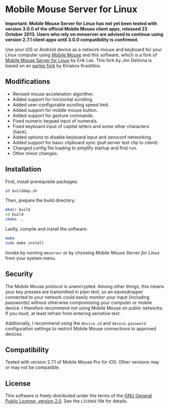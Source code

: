 # Mobile Mouse Server for Linux

**Important: Mobile Mouse Server for Linux has not yet been tested with version 3.0.0 of the official Mobile Mouse client apps, released 23 October 2013. Users who rely on mmserver are advised to continue using version 2.7.1 client apps until 3.0.0 compatibility is confirmed.**

Use your iOS or Android device as a network mouse and keyboard for your Linux computer using [Mobile Mouse](http://www.mobilemouse.com/) and this software, which is a fork of [Mobile Mouse Server for Linux](http://sourceforge.net/projects/mmlinuxserver/) by Erik Lax. This fork by Jim DeVona is based on an [earlier fork](https://github.com/kiriakos/mmserver) by Kiriakos Krastillos.

## Modifications

- Revised mouse acceleration algorithm.
- Added support for horizontal scrolling.
- Added user-configurable scrolling speed limit.
- Added support for middle mouse button.
- Added support for gesture commands.
- Fixed numeric keypad input of numerals.
- Fixed keyboard input of capital letters and some other characters (hack).
- Added options to disable keyboard input and zeroconf networking.
- Added support for basic clipboard sync (pull server text clip to client)
- Changed config file loading to simplify startup and first run.
- Other minor changes.

## Installation

First, install prerequisite packages:

```sh
sh builddep.sh
```

Then, prepare the build directory:

```sh
mkdir build
cd build
cmake ..
```

Lastly, compile and install the software:

```sh
make
sudo make install
```

Invoke by running `mmserver` or by choosing *Mobile Mouse Server for Linux* from your system menu.

## Security

The Mobile Mouse protocol is unencrypted. Among other things, this means your key presses are transmitted in plain text, so an eavesdropper connected to your network could easily monitor your input (including passwords) without otherwise compromising your computer or mobile device. I therefore recommend not using Mobile Mouse on public networks. If you must, at least refrain from entering sensitive text.

Additionally, I recommend using the `device.id` and `device.password` configuration settings to restrict Mobile Mouse connections to approved devices.

## Compatibility

Tested with version 2.7.1 of Mobile Mouse Pro for iOS. Other versions may or may not be compatible.

## License

This software is freely distributed under the terms of the [GNU General Public License, version 2.0](http://www.gnu.org/licenses/gpl-2.0.txt). See the `LICENSE` file for details.
